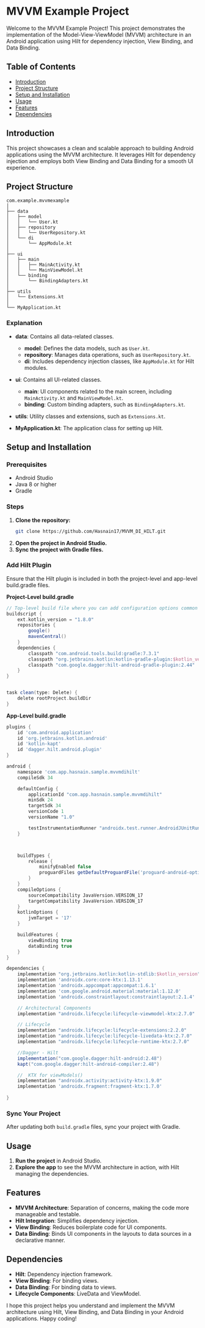 # MVVM Example Project

Welcome to the MVVM Example Project! This project demonstrates the implementation of the Model-View-ViewModel (MVVM) architecture in an Android application using Hilt for dependency injection, View Binding, and Data Binding.

## Table of Contents
- [Introduction](#introduction)
- [Project Structure](#project-structure)
- [Setup and Installation](#setup-and-installation)
- [Usage](#usage)
- [Features](#features)
- [Dependencies](#dependencies)

## Introduction
This project showcases a clean and scalable approach to building Android applications using the MVVM architecture. It leverages Hilt for dependency injection and employs both View Binding and Data Binding for a smooth UI experience.

## Project Structure
```
com.example.mvvmexample
│
├── data
│   ├── model
│   │   └── User.kt
│   ├── repository
│   │   └── UserRepository.kt
│   └── di
│       └── AppModule.kt
│
├── ui
│   ├── main
│   │   ├── MainActivity.kt
│   │   └── MainViewModel.kt
│   └── binding
│       └── BindingAdapters.kt
│
├── utils
│   └── Extensions.kt
│
└── MyApplication.kt
```

### Explanation
- **data**: Contains all data-related classes.
  - **model**: Defines the data models, such as `User.kt`.
  - **repository**: Manages data operations, such as `UserRepository.kt`.
  - **di**: Includes dependency injection classes, like `AppModule.kt` for Hilt modules.
  
- **ui**: Contains all UI-related classes.
  - **main**: UI components related to the main screen, including `MainActivity.kt` and `MainViewModel.kt`.
  - **binding**: Custom binding adapters, such as `BindingAdapters.kt`.
  
- **utils**: Utility classes and extensions, such as `Extensions.kt`.

- **MyApplication.kt**: The application class for setting up Hilt.

## Setup and Installation
### Prerequisites
- Android Studio
- Java 8 or higher
- Gradle

### Steps
1. **Clone the repository:**
   ```sh
   git clone https://github.com/Hasnain17/MVVM_DI_HILT.git
   ```
2. **Open the project in Android Studio.**
3. **Sync the project with Gradle files.**

### Add Hilt Plugin
Ensure that the Hilt plugin is included in both the project-level and app-level build.gradle files.

**Project-Level build.gradle**
```gradle
// Top-level build file where you can add configuration options common to all sub-projects/modules.
buildscript {
    ext.kotlin_version = "1.8.0"
    repositories {
        google()
        mavenCentral()
    }
    dependencies {
        classpath "com.android.tools.build:gradle:7.3.1"
        classpath "org.jetbrains.kotlin:kotlin-gradle-plugin:$kotlin_version"
        classpath "com.google.dagger:hilt-android-gradle-plugin:2.44"
    }
}


task clean(type: Delete) {
    delete rootProject.buildDir
}
```

**App-Level build.gradle**
```gradle
plugins {
    id 'com.android.application'
    id 'org.jetbrains.kotlin.android'
    id 'kotlin-kapt'
    id 'dagger.hilt.android.plugin'
}

android {
    namespace 'com.app.hasnain.sample.mvvmdihilt'
    compileSdk 34

    defaultConfig {
        applicationId "com.app.hasnain.sample.mvvmdihilt"
        minSdk 24
        targetSdk 34
        versionCode 1
        versionName "1.0"

        testInstrumentationRunner "androidx.test.runner.AndroidJUnitRunner"
    }



    buildTypes {
        release {
            minifyEnabled false
            proguardFiles getDefaultProguardFile('proguard-android-optimize.txt'), 'proguard-rules.pro'
        }
    }
    compileOptions {
        sourceCompatibility JavaVersion.VERSION_17
        targetCompatibility JavaVersion.VERSION_17
    }
    kotlinOptions {
        jvmTarget = '17'
    }

    buildFeatures {
        viewBinding true
        dataBinding true
    }
}

dependencies {
    implementation "org.jetbrains.kotlin:kotlin-stdlib:$kotlin_version"
    implementation 'androidx.core:core-ktx:1.13.1'
    implementation 'androidx.appcompat:appcompat:1.6.1'
    implementation 'com.google.android.material:material:1.12.0'
    implementation 'androidx.constraintlayout:constraintlayout:2.1.4'

    // Architectural Components
    implementation "androidx.lifecycle:lifecycle-viewmodel-ktx:2.7.0"

    // Lifecycle
    implementation "androidx.lifecycle:lifecycle-extensions:2.2.0"
    implementation "androidx.lifecycle:lifecycle-livedata-ktx:2.7.0"
    implementation "androidx.lifecycle:lifecycle-runtime-ktx:2.7.0"

    //Dagger - Hilt
    implementation("com.google.dagger:hilt-android:2.48")
    kapt("com.google.dagger:hilt-android-compiler:2.48")

    //  KTX for viewModels()
    implementation "androidx.activity:activity-ktx:1.9.0"
    implementation 'androidx.fragment:fragment-ktx:1.7.0'
    
}
```

### Sync Your Project
After updating both `build.gradle` files, sync your project with Gradle.

## Usage
1. **Run the project** in Android Studio.
2. **Explore the app** to see the MVVM architecture in action, with Hilt managing the dependencies.

## Features
- **MVVM Architecture**: Separation of concerns, making the code more manageable and testable.
- **Hilt Integration**: Simplifies dependency injection.
- **View Binding**: Reduces boilerplate code for UI components.
- **Data Binding**: Binds UI components in the layouts to data sources in a declarative manner.

## Dependencies
- **Hilt**: Dependency injection framework.
- **View Binding**: For binding views.
- **Data Binding**: For binding data to views.
- **Lifecycle Components**: LiveData and ViewModel.


I hope this project helps you understand and implement the MVVM architecture using Hilt, View Binding, and Data Binding in your Android applications. Happy coding!
